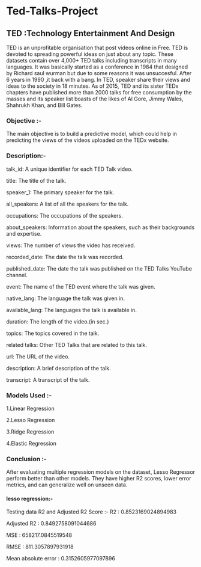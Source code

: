 # Ted-Talks-Project

## TED :Technology Entertainment And Design

TED is an unprofitable organisation that post videos online in Free. TED is devoted to spreading powerful ideas on just about any topic. These datasets contain over 4,000+ TED talks including transcripts in many languages. It was basically started as a conference in 1984 that designed by Richard saul wurman but due to some reasons it was unsuccesful. After 6 years in 1990 ,it back with a bang. In TED, speaker share their views and ideas to the society in 18 minutes. As of 2015, TED and its sister TEDx chapters have published more than 2000 talks for free consumption by the masses and its speaker list boasts of the likes of Al Gore, Jimmy Wales, Shahrukh Khan, and Bill Gates.

### Objective :-

The main objective is to build a predictive model, which could help in predicting the views of the videos uploaded on the TEDx website.

### Description:-

talk_id: A unique identifier for each TED Talk video.

title: The title of the talk.

speaker_1: The primary speaker for the talk.

all_speakers: A list of all the speakers for the talk.

occupations: The occupations of the speakers.

about_speakers: Information about the speakers, such as their backgrounds and expertise.

views: The number of views the video has received.

recorded_date: The date the talk was recorded.

published_date: The date the talk was published on the TED Talks YouTube channel.

event: The name of the TED event where the talk was given.

native_lang: The language the talk was given in.

available_lang: The languages the talk is available in.

duration: The length of the video.(in sec.)

topics: The topics covered in the talk.

related talks: Other TED Talks that are related to this talk.

url: The URL of the video.

description: A brief description of the talk.

transcript: A transcript of the talk.

### Models Used :-
1.Linear Regression

2.Lesso Regression

3.Ridge Regression

4.Elastic Regression

### Conclusion :-

After evaluating multiple regression models on the dataset, Lesso Regressor perform better than other models. They have higher R2 scores, lower error metrics, and can generalize well on unseen data.

#### lesso regression:-
Testing data R2 and Adjusted R2 Score :-
R2 : 0.8523169024894983

Adjusted R2 : 0.8492758091044686

MSE : 658217.0845519548

RMSE : 811.3057897931918

Mean absolute error : 0.3152605977097896
